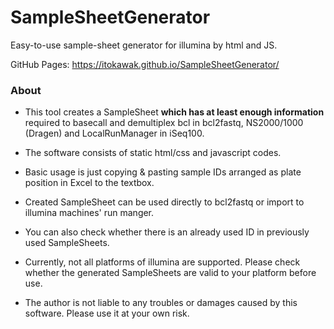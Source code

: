 # SampleSheetGenerator

Easy-to-use sample-sheet generator for illumina by html and JS.

GitHub Pages: https://itokawak.github.io/SampleSheetGenerator/

### About
- This tool creates a SampleSheet **which has at least enough information** required to basecall and demultiplex bcl in bcl2fastq, NS2000/1000 (Dragen) and LocalRunManager in iSeq100.
- The software consists of static html/css and javascript codes.
- Basic usage is just copying & pasting sample IDs arranged as plate position in Excel to the textbox.
- Created SampleSheet can be used directly to bcl2fastq or import to illumina machines' run manger.
- You can also check whether there is an already used ID in previously used SampleSheets.
- Currently, not all platforms of illumina are supported. Please check whether the generated SampleSheets are valid to your platform before use.

- The author is not liable to any troubles or damages caused by this software. Please use it at your own risk.
